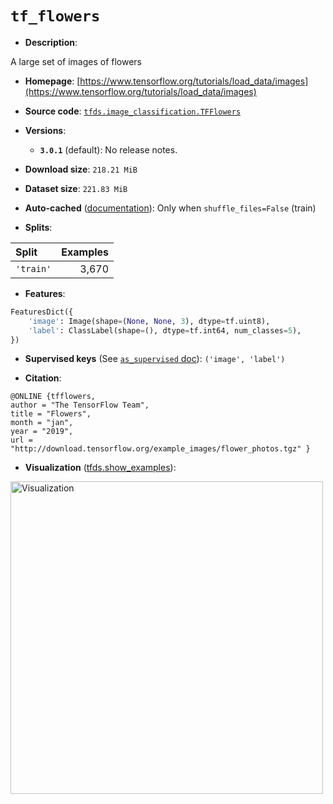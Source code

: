 <div itemscope itemtype="http://schema.org/Dataset">
  <div itemscope itemprop="includedInDataCatalog" itemtype="http://schema.org/DataCatalog">
    <meta itemprop="name" content="TensorFlow Datasets" />
  </div>

  <meta itemprop="name" content="tf_flowers" />
  <meta itemprop="description" content="A large set of images of flowers&#10;&#10;To use this dataset:&#10;&#10;```python&#10;import tensorflow_datasets as tfds&#10;&#10;ds = tfds.load(&#x27;tf_flowers&#x27;, split=&#x27;train&#x27;)&#10;for ex in ds.take(4):&#10;  print(ex)&#10;```&#10;&#10;See [the guide](https://www.tensorflow.org/datasets/overview) for more&#10;informations on [tensorflow_datasets](https://www.tensorflow.org/datasets).&#10;&#10;&lt;img src=&quot;https://storage.googleapis.com/tfds-data/visualization/tf_flowers-3.0.1.png&quot; alt=&quot;Visualization&quot; width=&quot;500px&quot;&gt;&#10;&#10;" />
  <meta itemprop="url" content="https://www.tensorflow.org/datasets/catalog/tf_flowers" />
  <meta itemprop="sameAs" content="https://www.tensorflow.org/tutorials/load_data/images" />
  <meta itemprop="citation" content="@ONLINE {tfflowers,&#10;author = &quot;The TensorFlow Team&quot;,&#10;title = &quot;Flowers&quot;,&#10;month = &quot;jan&quot;,&#10;year = &quot;2019&quot;,&#10;url = &quot;http://download.tensorflow.org/example_images/flower_photos.tgz&quot; }" />
</div>

# `tf_flowers`

*   **Description**:

A large set of images of flowers

*   **Homepage**:
    [https://www.tensorflow.org/tutorials/load_data/images](https://www.tensorflow.org/tutorials/load_data/images)

*   **Source code**:
    [`tfds.image_classification.TFFlowers`](https://github.com/tensorflow/datasets/tree/master/tensorflow_datasets/image_classification/flowers.py)

*   **Versions**:

    *   **`3.0.1`** (default): No release notes.

*   **Download size**: `218.21 MiB`

*   **Dataset size**: `221.83 MiB`

*   **Auto-cached**
    ([documentation](https://www.tensorflow.org/datasets/performances#auto-caching)):
    Only when `shuffle_files=False` (train)

*   **Splits**:

Split     | Examples
:-------- | -------:
`'train'` | 3,670

*   **Features**:

```python
FeaturesDict({
    'image': Image(shape=(None, None, 3), dtype=tf.uint8),
    'label': ClassLabel(shape=(), dtype=tf.int64, num_classes=5),
})
```

*   **Supervised keys** (See
    [`as_supervised` doc](https://www.tensorflow.org/datasets/api_docs/python/tfds/load#args)):
    `('image', 'label')`

*   **Citation**:

```
@ONLINE {tfflowers,
author = "The TensorFlow Team",
title = "Flowers",
month = "jan",
year = "2019",
url = "http://download.tensorflow.org/example_images/flower_photos.tgz" }
```

*   **Visualization**
    ([tfds.show_examples](https://www.tensorflow.org/datasets/api_docs/python/tfds/visualization/show_examples)):

<img src="https://storage.googleapis.com/tfds-data/visualization/tf_flowers-3.0.1.png" alt="Visualization" width="500px">
